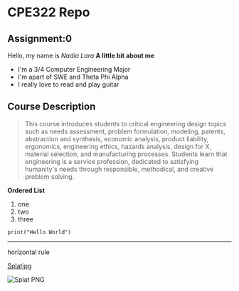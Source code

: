 # CPE322 Repo
## Assignment:0
Hello, my name is _Nadia Lara_ 
**A little bit about me**
- I'm a 3/4 Computer Engineering Major
- I'm apart of SWE and Theta Phi Alpha
- I really love to read and play guitar

## Course Description
> This course introduces students to critical engineering design topics such as needs assessment, problem formulation, modeling, patents, abstraction and synthesis, economic analysis, product liability, ergonomics, engineering ethics, hazards analysis, design for X, material selection, and manufacturing processes. Students learn that engineering is a service profession, dedicated to satisfying humanity's needs through responsible, methodical, and creative problem solving.
  
**Ordered List**
1. one
2. two
3. three
   
```
print("Hello World")
```

---
horizontal rule

[Splatjpg](https://i.pinimg.com/736x/ff/89/a6/ff89a6232f0ec2cfc655d63a829a0bfa.jpg)

![Splat PNG](https://i.pinimg.com/736x/ff/89/a6/ff89a6232f0ec2cfc655d63a829a0bfa.jpg)
